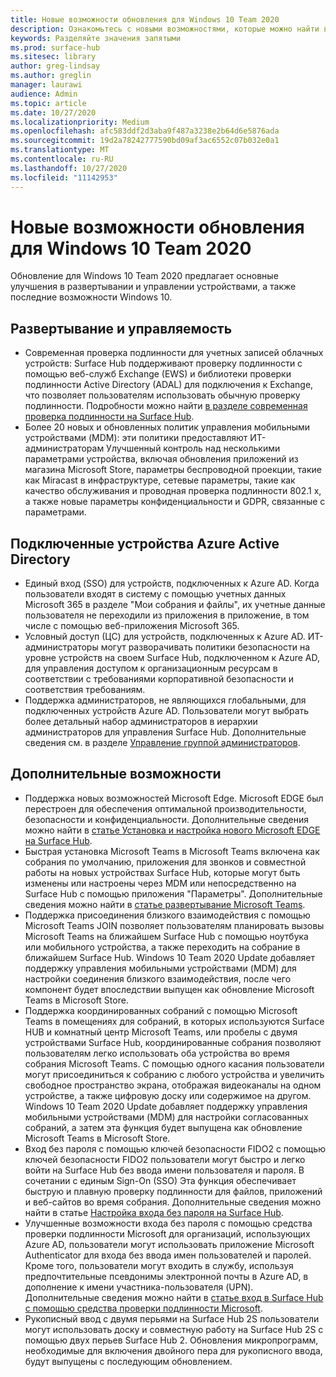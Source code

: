 ```yaml
---
title: Новые возможности обновления для Windows 10 Team 2020
description: Ознакомьтесь с новыми возможностями, которые можно найти в последнем обновлении операционной системы Surface Hub, обновление для Windows 10 Team 2020.
keywords: Разделяйте значения запятыми
ms.prod: surface-hub
ms.sitesec: library
author: greg-lindsay
ms.author: greglin
manager: laurawi
audience: Admin
ms.topic: article
ms.date: 10/27/2020
ms.localizationpriority: Medium
ms.openlocfilehash: afc583ddf2d3aba9f487a3238e2b64d6e5876ada
ms.sourcegitcommit: 19d2a78242777590bd09af3ac6552c07b032e0a1
ms.translationtype: MT
ms.contentlocale: ru-RU
ms.lasthandoff: 10/27/2020
ms.locfileid: "11142953"
---
```

# Новые возможности обновления для Windows 10 Team 2020

Обновление для Windows 10 Team 2020 предлагает основные улучшения в развертывании и управлении устройствами, а также последние возможности Windows 10.

##  Развертывание и управляемость

- Современная проверка подлинности для учетных записей облачных устройств: Surface Hub поддерживают проверку подлинности с помощью веб-служб Exchange (EWS) и библиотеки проверки подлинности Active Directory (ADAL) для подключения к Exchange, что позволяет пользователям использовать обычную проверку подлинности. Подробности можно найти [в разделе современная проверка подлинности на Surface Hub](https://docs.microsoft.com/surface-hub/surface-hub-modern-auth).
- Более 20 новых и обновленных политик управления мобильными устройствами (MDM): эти политики предоставляют ИТ-администраторам Улучшенный контроль над несколькими параметрами устройства, включая обновления приложений из магазина Microsoft Store, параметры беспроводной проекции, такие как Miracast в инфраструктуре, сетевые параметры, такие как качество обслуживания и проводная проверка подлинности 802.1 x, а также новые параметры конфиденциальности и GDPR, связанные с параметрами.

##  Подключенные устройства Azure Active Directory

- Единый вход (SSO) для устройств, подключенных к Azure AD. Когда пользователи входят в систему с помощью учетных данных Microsoft 365 в разделе "Мои собрания и файлы", их учетные данные пользователя не переходили из приложения в приложение, в том числе с помощью веб-приложения Microsoft 365.
- Условный доступ (ЦС) для устройств, подключенных к Azure AD.        ИТ-администраторы могут разворачивать политики безопасности на уровне устройств на своем Surface Hub, подключенном к Azure AD, для управления доступом к организационным ресурсам в соответствии с требованиями корпоративной безопасности и соответствия требованиям.
- Поддержка администраторов, не являющихся глобальными, для подключенных устройств Azure AD.        Пользователи могут выбрать более детальный набор администраторов в иерархии администраторов для управления Surface Hub. Дополнительные сведения см. в разделе [Управление группой администраторов](https://docs.microsoft.com/surface-hub/admin-group-management-for-surface-hub).


## Дополнительные возможности


- Поддержка новых возможностей Microsoft Edge. Microsoft EDGE был перестроен для обеспечения оптимальной производительности, безопасности и конфиденциальности. Дополнительные сведения можно найти в [статье Установка и настройка нового Microsoft EDGE на Surface Hub](https://docs.microsoft.com/surface-hub/surface-hub-install-chromium-edge).
- Быстрая установка Microsoft Teams в Microsoft Teams включена как собрания по умолчанию, приложения для звонков и совместной работы на новых устройствах Surface Hub, которые могут быть изменены или настроены через MDM или непосредственно на Surface Hub с помощью приложения "Параметры". Дополнительные сведения можно найти в [статье развертывание Microsoft Teams](https://docs.microsoft.com/MicrosoftTeams/teams-surface-hub).
- Поддержка присоединения близкого взаимодействия с помощью Microsoft Teams JOIN позволяет пользователям планировать вызовы Microsoft Teams на ближайшем Surface Hub с помощью ноутбука или мобильного устройства, а также переходить на собрание в ближайшем Surface Hub. Windows 10 Team 2020 Update добавляет поддержку управления мобильными устройствами (MDM) для настройки соединения близкого взаимодействия, после чего компонент будет впоследствии выпущен как обновление Microsoft Teams в Microsoft Store.
- Поддержка координированных собраний с помощью Microsoft Teams в помещениях для собраний, в которых используются Surface HUB и комнатный центр Microsoft Teams, или пробелы с двумя устройствами Surface Hub, координированные собрания позволяют пользователям легко использовать оба устройства во время собрания Microsoft Teams. С помощью одного касания пользователи могут присоединиться к собранию с любого устройства и увеличить свободное пространство экрана, отображая видеоканалы на одном устройстве, а также цифровую доску или содержимое на другом. Windows 10 Team 2020 Update добавляет поддержку управления мобильными устройствами (MDM) для настройки согласованных собраний, а затем эта функция будет выпущена как обновление Microsoft Teams в Microsoft Store.
- Вход без пароля с помощью ключей безопасности FIDO2 с помощью ключей безопасности FIDO2 пользователи могут быстро и легко войти на Surface Hub без ввода имени пользователя и пароля. В сочетании с единым Sign-On (SSO) Эта функция обеспечивает быструю и плавную проверку подлинности для файлов, приложений и веб-сайтов во время собрания. Дополнительные сведения можно найти в статье [Настройка входа без пароля на Surface Hub](https://docs.microsoft.com/surface-hub/surface-hub-2s-phone-authenticate).
- Улучшенные возможности входа без пароля с помощью средства проверки подлинности Microsoft для организаций, использующих Azure AD, пользователи могут использовать приложение Microsoft Authenticator для входа без ввода имен пользователей и паролей. Кроме того, пользователи могут входить в службу, используя предпочтительные псевдонимы электронной почты в Azure AD, в дополнение к имени участника-пользователя (UPN). Дополнительные сведения можно найти в [статье вход в Surface Hub с помощью средства проверки подлинности Microsoft](https://docs.microsoft.com/surface-hub/surface-hub-authenticator-app).
- Рукописный ввод с двумя перьями на Surface Hub 2S пользователи могут использовать доску и совместную работу на Surface Hub 2S с помощью двух перьев Surface Hub 2. Обновления микропрограмм, необходимые для включения двойного пера для рукописного ввода, будут выпущены с последующим обновлением.

 
 
 
